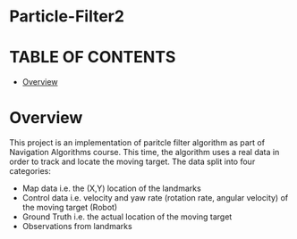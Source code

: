 # Particle-Filter2

# TABLE OF CONTENTS
* [Overview](#overview)

# Overview
This project is an implementation of paritcle filter algorithm as part of Navigation Algorithms course.
This time, the algorithm uses a real data in order to track and locate the moving target. The data split into four categories:  
- Map data i.e. the (X,Y) location of the landmarks  
- Control data i.e. velocity and yaw rate (rotation rate, angular velocity) of the moving target (Robot)  
- Ground Truth i.e. the actual location of the moving target  
- Observations from landmarks  
